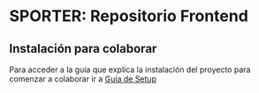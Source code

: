 # SPORTER: Repositorio Frontend

## Instalación para colaborar

Para acceder a la guía que explica la instalación del proyecto para comenzar a colaborar ir a [Guía de Setup](./dev_setup/dev_env.md)